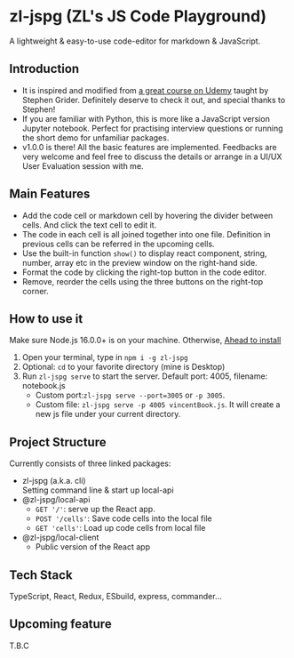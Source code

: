 # zl-jspg (ZL's JS Code Playground)

A lightweight & easy-to-use code-editor for markdown & JavaScript.

## Introduction

- It is inspired and modified from [a great course on Udemy](https://www.udemy.com/course/react-and-typescript-build-a-portfolio-project/) taught by Stephen Grider. Definitely deserve to check it out, and special thanks to Stephen!
- If you are familiar with Python, this is more like a JavaScript version Jupyter notebook. Perfect for practising interview questions or running the short demo for unfamiliar packages.
- v1.0.0 is there! All the basic features are implemented. Feedbacks are very welcome and feel free to discuss the details or arrange in a UI/UX User Evaluation session with me.

## Main Features

- Add the code cell or markdown cell by hovering the divider between cells. And click the text cell to edit it.
- The code in each cell is all joined together into one file. Definition in previous cells can be referred in the upcoming cells.
- Use the built-in function `show()` to display react component, string, number, array etc in the preview window on the right-hand side.
- Format the code by clicking the right-top button in the code editor.
- Remove, reorder the cells using the three buttons on the right-top corner.

## How to use it

Make sure Node.js 16.0.0+ is on your machine. Otherwise, [Ahead to install](https://nodejs.org/en/) </br>

1. Open your terminal, type in `npm i -g zl-jspg`
2. Optional: `cd` to your favorite directory (mine is Desktop)
3. Run `zl-jspg serve` to start the server. Default port: 4005, filename: notebook.js
   - Custom port:`zl-jspg serve --port=3005` or `-p 3005`.
   - Custom file: `zl-jspg serve -p 4005 vincentBook.js`. It will create a new js file under your current directory.

## Project Structure

Currently consists of three linked packages:

- zl-jspg (a.k.a. cli) </br>
  Setting command line & start up local-api
- @zl-jspg/local-api
  - `GET '/'`: serve up the React app.
  - `POST '/cells'`: Save code cells into the local file
  - `GET 'cells'`: Load up code cells from local file
- @zl-jspg/local-client
  - Public version of the React app

## Tech Stack

TypeScript, React, Redux, ESbuild, express, commander...

## Upcoming feature

T.B.C
